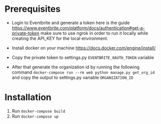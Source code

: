 # Prerequisites

- Login to Eventbrite and generate a token here is the guide https://www.eventbrite.com/platform/docs/authentication#get-a-private-token
make sure to use ngrok in order to run it locally while creating the API_KEY for the local environment.

- Install docker on your machine
https://docs.docker.com/engine/install/

- Copy the private token to settings.py `EVENTBRITE_0AUTH_TOKEN`  variable
- After that generate the organization id by running the following command
`docker-compose run --rm web python manage.py get_org_id` and copy the output to settings.py variable `ORGANIZATION_ID`

# Installation

1) Run `docker-compose build`
2) Run `docker-compose up`
